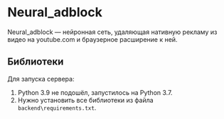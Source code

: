 # Neural_adblock
Neural_adblock — нейронная сеть, удаляющая нативную рекламу из видео на youtube.com и браузерное расширение к ней.

## Библиотеки
Для запуска сервера:
1. Python 3.9 не подошёл, запустилось на Python 3.7.
2. Нужно установить все библиотеки из файла `backend\requirements.txt`.
